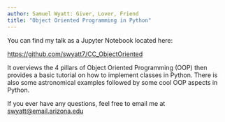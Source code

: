```yaml
---
author: Samuel Wyatt: Giver, Lover, Friend
title: "Object Oriented Programming in Python"
---
```


You can find my talk as a Jupyter Notebook located here:

https://github.com/swyatt7/CC_ObjectOriented

It overviews the 4 pillars of Object Oriented Programming (OOP) then provides a basic tutorial on how to implement classes in Python. There is also some astronomical examples followed by some cool OOP aspects in Python.

If you ever have any questions, feel free to email me at swyatt@email.arizona.edu

